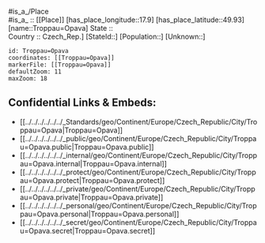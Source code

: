 ﻿---
location: [49.93,17.9] 
mapzoom: [7,12] 
mapmarker: city 
type: City
tags:
- geo/City


SpocWebEntityId: 35006
isDeleted: false
confidential: public

---
#is_a_/Place  
#is_a_ :: [[Place]] 
[has_place_longitude::17.9] 
[has_place_latitude::49.93] 
[name::Troppau=Opava] 
State ::  
Country :: Czech_Rep.] 
[StateId::] 
[Population::] 
[Unknown::] 


```leaflet
id: Troppau=Opava
coordinates: [[Troppau=Opava]] 
markerFile: [[Troppau=Opava]] 
defaultZoom: 11 
maxZoom: 18
```


## Confidential Links & Embeds: 
- [[../../../../../../_Standards/geo/Continent/Europe/Czech_Republic/City/Troppau=Opava|Troppau=Opava]] 
- [[../../../../../../_public/geo/Continent/Europe/Czech_Republic/City/Troppau=Opava.public|Troppau=Opava.public]] 
- [[../../../../../../_internal/geo/Continent/Europe/Czech_Republic/City/Troppau=Opava.internal|Troppau=Opava.internal]] 
- [[../../../../../../_protect/geo/Continent/Europe/Czech_Republic/City/Troppau=Opava.protect|Troppau=Opava.protect]] 
- [[../../../../../../_private/geo/Continent/Europe/Czech_Republic/City/Troppau=Opava.private|Troppau=Opava.private]] 
- [[../../../../../../_personal/geo/Continent/Europe/Czech_Republic/City/Troppau=Opava.personal|Troppau=Opava.personal]] 
- [[../../../../../../_secret/geo/Continent/Europe/Czech_Republic/City/Troppau=Opava.secret|Troppau=Opava.secret]] 
